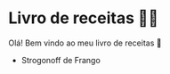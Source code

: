 # Livro de receitas :man_cook:

Olá! Bem vindo ao meu livro de receitas :wave:

 - Strogonoff de Frango
